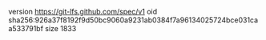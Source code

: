 version https://git-lfs.github.com/spec/v1
oid sha256:926a37f8192f9d50bc9060a9231ab0384f7a96134025724bce031caa533791bf
size 1833
